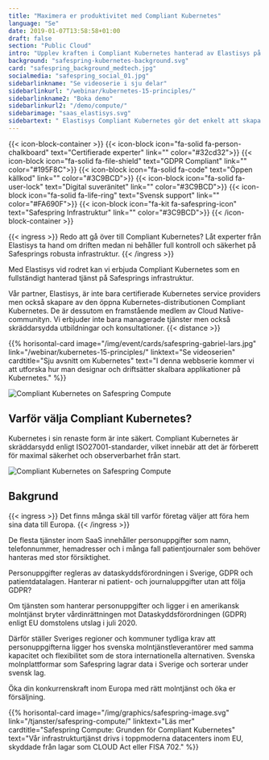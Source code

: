 ```yaml
---
title: "Maximera er produktivitet med Compliant Kubernetes"
language: "Se"
date: 2019-01-07T13:58:58+01:00
draft: false
section: "Public Cloud"
intro: "Upplev kraften i Compliant Kubernetes hanterad av Elastisys på Safesprings infrastruktur."
background: "safespring-kubernetes-background.svg"
card: "safespring_background_medtech.jpg"
socialmedia: "safespring_social_01.jpg"
sidebarlinkname: "Se videoserie i sju delar"
sidebarlinkurl: "/webinar/kubernetes-15-principles/"
sidebarlinkname2: "Boka demo"
sidebarlinkurl2: "/demo/compute/"
sidebarimage: "saas_elastisys.svg"
sidebartext: " Elastisys Compliant Kubernetes gör det enkelt att skapa kluster med hög regelefterlevnad, medan vi ser till att er infrastruktur är optimerad för era specifika behov."
---
```


{{< icon-block-container >}}
    {{< icon-block icon="fa-solid fa-person-chalkboard" text="Certifierade experter" link="" color="#32cd32">}}
    {{< icon-block icon="fa-solid fa-file-shield" text="GDPR Compliant" link="" color="#195F8C">}}
    {{< icon-block icon="fa-solid fa-code" text="Öppen källkod" link="" color="#3C9BCD">}}
    {{< icon-block icon="fa-solid fa-user-lock" text="Digital suveränitet" link="" color="#3C9BCD">}}
    {{< icon-block icon="fa-solid fa-life-ring" text="Svensk support" link="" color="#FA690F">}}
    {{< icon-block icon="fa-kit fa-safespring-icon" text="Safespring Infrastruktur" link="" color="#3C9BCD">}}
{{< /icon-block-container >}}

{{< ingress >}}
Redo att gå över till Compliant Kubernetes? Låt experter från Elastisys ta hand om driften medan ni behåller full kontroll och säkerhet på Safesprings robusta infrastruktur.
{{< /ingress >}}

Med Elastisys vid rodret kan vi erbjuda Compliant Kubernetes som en fullständigt hanterad tjänst på Safesprings infrastruktur.

Vår partner, Elastisys, är inte bara certifierade Kubernetes service providers men också skapare av den öppna Kubernetes-distributionen Compliant Kubernetes. De är dessutom en framstående medlem av Cloud Native-communityn. Vi erbjuder inte bara managerade tjänster men också skräddarsydda utbildningar och konsultationer.
{{< distance >}}

{{% horisontal-card image="/img/event/cards/safespring-gabriel-lars.jpg" link="/webinar/kubernetes-15-principles/" linktext="Se videoserien" cardtitle="Sju avsnitt om Kubernetes" text="I denna webbserie kommer vi att utforska hur man designar och driftsätter skalbara applikationer på Kubernetes." %}}

![Compliant Kubernetes on Safespring Compute](/img/saas/elastisys-safespring-compliant-kubernetes-pyramid.svg)

## Varför välja Compliant Kubernetes?
Kubernetes i sin renaste form är inte säkert. Compliant Kubernetes är skräddarsydd enligt ISO27001-standarder, vilket innebär att det är förberett för maximal säkerhet och observerbarhet från start.

![Compliant Kubernetes on Safespring Compute](/img/saas/safespring-compliant-kubernetes-chart.svg)

## Bakgrund
{{< ingress >}}
Det finns många skäl till varför företag väljer att föra hem sina data till Europa.
{{< /ingress >}}

De flesta tjänster inom SaaS innehåller personuppgifter som namn, telefonnummer, hemadresser och i många fall patientjournaler som behöver hanteras med stor försiktighet.

Personuppgifter regleras av dataskyddsförordningen i Sverige, GDPR och patientdatalagen. Hanterar ni patient- och journaluppgifter utan att följa GDPR?

Om tjänsten som hanterar personuppgifter och ligger i en amerikansk molntjänst bryter vårdinrättningen mot Dataskyddsförordningen (GDPR) enligt EU domstolens utslag i juli 2020.

Därför ställer Sveriges regioner och kommuner tydliga krav att personuppgifterna ligger hos svenska molntjänstleverantörer med samma kapacitet och flexibilitet som de stora internationella alternativen. Svenska molnplattformar som Safespring lagrar data i Sverige och sorterar under svensk lag.

Öka din konkurrenskraft inom Europa med rätt molntjänst och öka er försäljning.

{{% horisontal-card image="/img/graphics/safespring-image.svg" link="/tjanster/safespring-compute/" linktext="Läs mer" cardtitle="Safespring Compute: Grunden för Compliant Kubernetes" text="Vår infrastrukturtjänst drivs i toppmoderna datacenters inom EU, skyddade från lagar som CLOUD Act eller FISA 702." %}}
